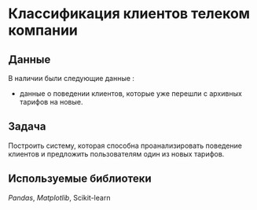 # Классификация клиентов телеком компании


## Данные

В наличии были следующие данные :
- данные о поведении клиентов, которые уже перешли с архивных тарифов на новые.

  
## Задача

Построить систему, которая способна проанализировать поведение клиентов и предложить пользователям один из новых тарифов.


## Используемые библиотеки
*Pandas*, *Matplotlib*, Scikit-learn

